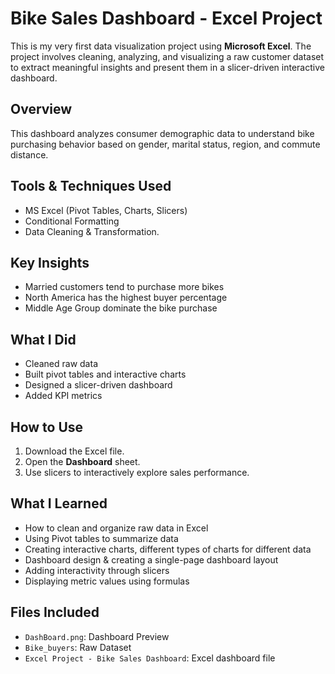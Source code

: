 # Bike Sales Dashboard - Excel Project

This is my very first data visualization project using **Microsoft Excel**. The project involves cleaning, analyzing, and visualizing a raw customer dataset to extract meaningful insights and present them in a slicer-driven interactive dashboard.


## Overview
This dashboard analyzes consumer demographic data to understand bike purchasing behavior based on gender, marital status, region, and commute distance.


## Tools & Techniques Used
- MS Excel (Pivot Tables, Charts, Slicers)
- Conditional Formatting
- Data Cleaning & Transformation.


## Key Insights
- Married customers tend to purchase more bikes
- North America has the highest buyer percentage
- Middle Age Group dominate the bike purchase


## What I Did
- Cleaned raw data
- Built pivot tables and interactive charts
- Designed a slicer-driven dashboard
- Added KPI metrics


## How to Use
1. Download the Excel file.
2. Open the **Dashboard** sheet.
3. Use slicers to interactively explore sales performance.


## What I Learned
- How to clean and organize raw data in Excel
- Using Pivot tables to summarize data
- Creating interactive charts, different types of charts for different data
- Dashboard design & creating a single-page dashboard layout
- Adding interactivity through slicers
- Displaying metric values using formulas

  
## Files Included
- `DashBoard.png`: Dashboard Preview
- `Bike_buyers`: Raw Dataset
- `Excel Project - Bike Sales Dashboard`: Excel dashboard file

